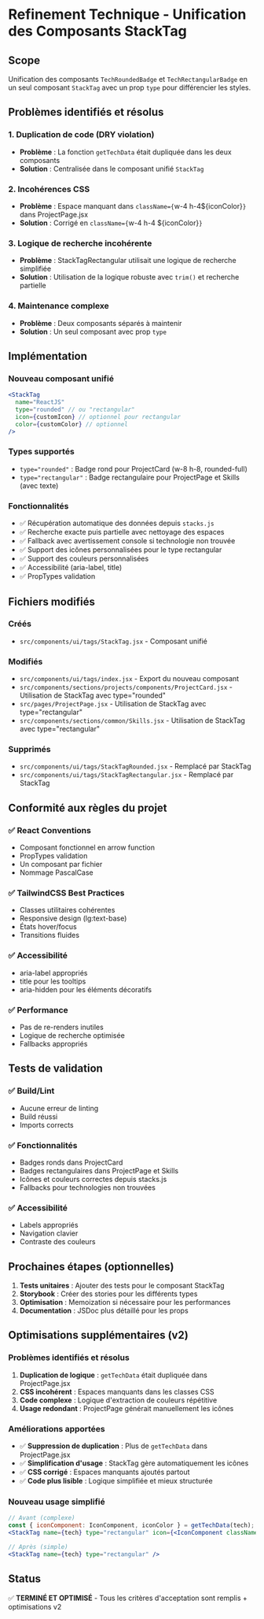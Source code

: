 # Refinement Technique - Unification des Composants StackTag

## Scope

Unification des composants `TechRoundedBadge` et `TechRectangularBadge` en un seul composant `StackTag` avec un prop `type` pour différencier les styles.

## Problèmes identifiés et résolus

### 1. Duplication de code (DRY violation)

- **Problème** : La fonction `getTechData` était dupliquée dans les deux composants
- **Solution** : Centralisée dans le composant unifié `StackTag`

### 2. Incohérences CSS

- **Problème** : Espace manquant dans `className={`w-4 h-4${iconColor}`}` dans ProjectPage.jsx
- **Solution** : Corrigé en `className={`w-4 h-4 ${iconColor}`}`

### 3. Logique de recherche incohérente

- **Problème** : StackTagRectangular utilisait une logique de recherche simplifiée
- **Solution** : Utilisation de la logique robuste avec `trim()` et recherche partielle

### 4. Maintenance complexe

- **Problème** : Deux composants séparés à maintenir
- **Solution** : Un seul composant avec prop `type`

## Implémentation

### Nouveau composant unifié

```jsx
<StackTag
  name="ReactJS"
  type="rounded" // ou "rectangular"
  icon={customIcon} // optionnel pour rectangular
  color={customColor} // optionnel
/>
```

### Types supportés

- `type="rounded"` : Badge rond pour ProjectCard (w-8 h-8, rounded-full)
- `type="rectangular"` : Badge rectangulaire pour ProjectPage et Skills (avec texte)

### Fonctionnalités

- ✅ Récupération automatique des données depuis `stacks.js`
- ✅ Recherche exacte puis partielle avec nettoyage des espaces
- ✅ Fallback avec avertissement console si technologie non trouvée
- ✅ Support des icônes personnalisées pour le type rectangular
- ✅ Support des couleurs personnalisées
- ✅ Accessibilité (aria-label, title)
- ✅ PropTypes validation

## Fichiers modifiés

### Créés

- `src/components/ui/tags/StackTag.jsx` - Composant unifié

### Modifiés

- `src/components/ui/tags/index.jsx` - Export du nouveau composant
- `src/components/sections/projects/components/ProjectCard.jsx` - Utilisation de StackTag avec type="rounded"
- `src/pages/ProjectPage.jsx` - Utilisation de StackTag avec type="rectangular"
- `src/components/sections/common/Skills.jsx` - Utilisation de StackTag avec type="rectangular"

### Supprimés

- `src/components/ui/tags/StackTagRounded.jsx` - Remplacé par StackTag
- `src/components/ui/tags/StackTagRectangular.jsx` - Remplacé par StackTag

## Conformité aux règles du projet

### ✅ React Conventions

- Composant fonctionnel en arrow function
- PropTypes validation
- Un composant par fichier
- Nommage PascalCase

### ✅ TailwindCSS Best Practices

- Classes utilitaires cohérentes
- Responsive design (lg:text-base)
- États hover/focus
- Transitions fluides

### ✅ Accessibilité

- aria-label appropriés
- title pour les tooltips
- aria-hidden pour les éléments décoratifs

### ✅ Performance

- Pas de re-renders inutiles
- Logique de recherche optimisée
- Fallbacks appropriés

## Tests de validation

### ✅ Build/Lint

- Aucune erreur de linting
- Build réussi
- Imports corrects

### ✅ Fonctionnalités

- Badges ronds dans ProjectCard
- Badges rectangulaires dans ProjectPage et Skills
- Icônes et couleurs correctes depuis stacks.js
- Fallbacks pour technologies non trouvées

### ✅ Accessibilité

- Labels appropriés
- Navigation clavier
- Contraste des couleurs

## Prochaines étapes (optionnelles)

1. **Tests unitaires** : Ajouter des tests pour le composant StackTag
2. **Storybook** : Créer des stories pour les différents types
3. **Optimisation** : Memoization si nécessaire pour les performances
4. **Documentation** : JSDoc plus détaillé pour les props

## Optimisations supplémentaires (v2)

### Problèmes identifiés et résolus

1. **Duplication de logique** : `getTechData` était dupliquée dans ProjectPage.jsx
2. **CSS incohérent** : Espaces manquants dans les classes CSS
3. **Code complexe** : Logique d'extraction de couleurs répétitive
4. **Usage redondant** : ProjectPage générait manuellement les icônes

### Améliorations apportées

- ✅ **Suppression de duplication** : Plus de `getTechData` dans ProjectPage.jsx
- ✅ **Simplification d'usage** : StackTag gère automatiquement les icônes
- ✅ **CSS corrigé** : Espaces manquants ajoutés partout
- ✅ **Code plus lisible** : Logique simplifiée et mieux structurée

### Nouveau usage simplifié

```jsx
// Avant (complexe)
const { iconComponent: IconComponent, iconColor } = getTechData(tech);
<StackTag name={tech} type="rectangular" icon={<IconComponent className={`w-4 h-4 ${iconColor}`} />} />

// Après (simple)
<StackTag name={tech} type="rectangular" />
```

## Status

✅ **TERMINÉ ET OPTIMISÉ** - Tous les critères d'acceptation sont remplis + optimisations v2

